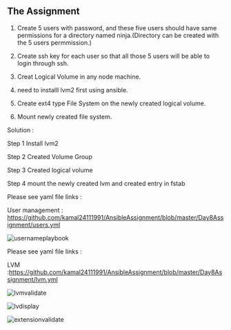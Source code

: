 ## The Assignment

 
1. Create 5 users with password, and these five users should have same permissions for a directory named ninja.(Directory can be created with the 5 users permmission.)
1. Create ssh key for each user so that  all those 5 users will be able to login through ssh.

1. Creat Logical Volume in any node machine.
1. need to installl lvm2 first using ansible.
1. Create ext4 type File System on the newly created logical volume.
1. Mount newly created file system.


Solution :

Step 1 Install lvm2

Step 2 Created Volume Group

Step 3 Created logical volume

Step 4 mount the newly created lvm and created entry in fstab

Please see yaml file links :

User management : https://github.com/kamal24111991/AnsibleAssignment/blob/master/Day8Assignment/users.yml

![usernameplaybook](https://github.com/kamal24111991/AnsibleAssignment/blob/master/Day8Assignment/media/usernameplaybook.png)


Please see yaml file links :

LVM :https://github.com/kamal24111991/AnsibleAssignment/blob/master/Day8Assignment/lvm.yml

![lvmvalidate](https://github.com/kamal24111991/AnsibleAssignment/blob/master/Day8Assignment/media/lvmvalidate.png)

 ![lvdisplay](https://github.com/kamal24111991/AnsibleAssignment/blob/master/Day8Assignment/media/lvdisplay.png)
 
 ![extensionvalidate](https://github.com/kamal24111991/AnsibleAssignment/blob/master/Day8Assignment/media/extensionvalidate.png)


